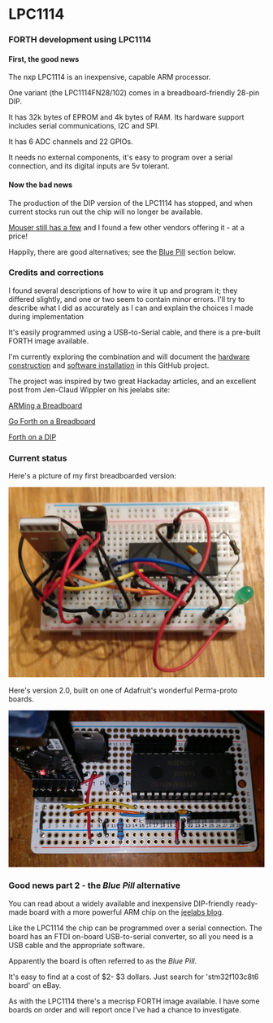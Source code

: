 # LPC1114
### FORTH development using LPC1114

#### First, the good news

The nxp LPC1114 is an inexpensive, capable ARM processor.

One variant (the LPC1114FN28/102) comes in a breadboard-friendly 28-pin DIP.

It has 32k bytes of EPROM and 4k bytes of RAM. Its hardware support includes serial communications, I2C and SPI.

It has  6 ADC channels and 22 GPIOs.

It needs no external components, it's easy to program over a serial connection, and its digital inputs are 5v tolerant.

#### Now the bad news

The production of the DIP version of the LPC1114 has stopped, and when current stocks run out the chip will no longer
be available.

[Mouser still has a few](http://www.mouser.co.uk/ProductDetail/NXP-Semiconductors/LPC1114FN28-10212/)
and I found a few other vendors offering it - at a price!

Happily, there are good alternatives; see the [Blue Pill](#bluepill) section below.

### Credits and corrections

I found several descriptions of how to wire it up and program it; they differed slightly, and one or two seem to
contain minor errors. I'll try to describe what I did as accurately as I can and explain the choices I made during
implementation

It's easily programmed using a USB-to-Serial cable, and there is a pre-built FORTH image available.

I'm currently exploring the combination and will document the [hardware construction](hardware.md) and [software installation](software.md) in this GitHub
project.

The project was inspired by two great Hackaday articles, and
an excellent post from Jen-Claud Wippler on his jeelabs site:

[ARMing a Breadboard](http://hackaday.com/2015/10/09/arming-a-breadboard-everyone-should-program-an-arm/)

[Go Forth on a Breadboard](https://hackaday.com/2015/08/30/go-forth-on-a-breadboard/)

[Forth on a DIP](http://jeelabs.org/2015/07/22/forth-on-a-dip/)


### Current status

Here's a picture of my first breadboarded version:

![LPC1114 on a breadboard](images/v1.0-cropped.jpg)

Here's version 2.0, built on one of Adafruit's wonderful Perma-proto boards.

![LPC1114 on Perma-proto](images/v2.0.jpg)


### <a name="bluepill"></a> Good news part 2 - the *Blue Pill* alternative

You can read about a widely available and inexpensive DIP-friendly ready-made
board with a more powerful ARM chip on the
[jeelabs blog](http://jeelabs.org/article/1649a/).

Like the LPC1114 the chip can be programmed over a serial connection. The board has an FTDI on-board USB-to-serial converter,
so all you need is a USB cable and the appropriate software.

Apparently the board is often referred to as the *Blue Pill*.

It's easy to find at a cost of $2- $3 dollars. Just search for 'stm32f103c8t6 board' on eBay.

As with the LPC1114 there's a mecrisp FORTH image available.
I have some boards on order and will report once I've had a chance to investigate.









